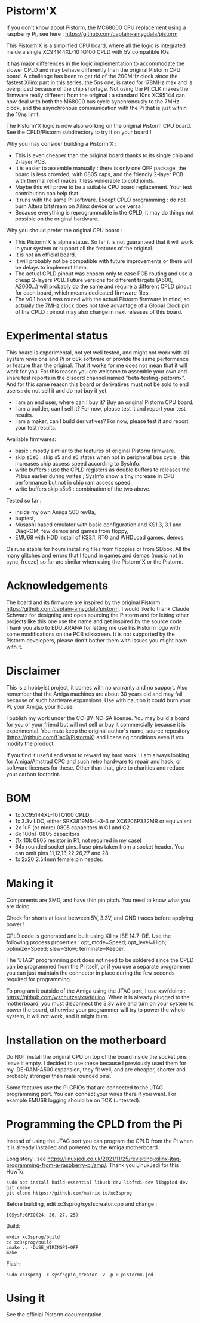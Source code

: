 # Pistorm'X
If you don't know about Pistorm, the MC68000 CPU replacement using a raspberry Pi, see here : https://github.com/captain-amygdala/pistorm

This Pistorm'X is a simplified CPU board, where all the logic is integrated inside a single XC94144XL-10TQ100 CPLD with 5V compatible IOs.

It has major differences in the logic implementation to accommodate the slower CPLD and may behave differently than the original Pistorm CPU board. A challenge has been to get rid of the 200MHz clock since the fastest Xilinx part in this series, the 5ns one, is rated for 178MHz max and is overpriced because of the chip shortage. Not using the PI_CLK makes the firmware really different from the original : a standard 10ns XC95144 can now deal with both the M68000 bus cycle synchronously to the 7MHz clock, and the asynchronous communication with the Pi that is just within the 10ns limit. 

The Pistorm'X logic is now also working on the original Pistorm CPU board. See the CPLD/Pistorm subdirectory to try it on your board !

Why you may consider building a Pistorm'X :
- This is even cheaper than the original board thanks to its single chip and 2-layer PCB.
- It is easier to assemble manually : there is only one QFP package, the board is less crowded, with 0805 caps, and the friendly 2-layer PCB with thermal relief makes it less vulnerable to cold joints.
- Maybe this will prove to be a suitable CPU board replacement. Your test contribution can help that.
- It runs with the same Pi software. Except CPLD programming : do not burn Altera bitstream on Xilinx device or vice versa !
- Because everything is reprogrammable in the CPLD, it may do things not possible on the original hardware.

Why you should prefer the original CPU board :
- This Pistorm'X is alpha status. So far it is not guaranteed that it will work in your system or support all the features of the original.
- It is not an official board.
- It will probably not be compatible with future improvements or there will be delays to implement them.
- The actual CPLD pinout was chosen only to ease PCB routing and use a cheap 2-layers PCB. Future versions for different targets (A600, A2000...) will probably do the same and require a different CPLD pinout for each board, which means dedicated firmware files.
- The v0.1 board was routed with the actual Pistorm firmware in mind, so actually the 7MHz clock does not take advantage of a Global Clock pin of the CPLD : pinout may also change in next releases of this board.

# Experimental status
This board is experimental, not yet well tested, and might not work with all system revisions and Pi or 68k software or provide the same performance or feature than the original. That it works for me does not mean that it will work for you. For this reason you are welcome to assemble your own and share test reports in the discord channel named "beta-testing-pistormx". And for this same reason this board or derivatives must not be sold to end users : do not sell it and do not buy it yet.

- I am an end user, where can I buy it? Buy an original Pistorm CPU board.
- I am a builder, can I sell it? For now, please test it and report your test results.
- I am a maker, can I build derivatives? For now, please test it and report your test results.

Available firmwares:
- basic : mostly similar to the features of original Pistorm firmware.
- skip s5s6 : skip s5 and s6 states when not in peripheral bus cycle ; this increases chip access speed according to SysInfo.
- write buffers : use the CPLD registers as double buffers to releases the Pi bus earlier during writes ; SysInfo show a tiny increase in CPU performance but not in chip ram access speed.
- write buffers skip s5s6 : combination of the two above.

Tested so far :
- inside my own Amiga 500 rev8a,
- buptest,
- Musashi based emulator with basic configuration and KS1.3, 3.1 and DiagROM, few demos and games from floppy,
- EMU68 with HDD install of KS3.1, RTG and WHDLoad games, demos.

Os runs stable for hours installing files from floppies or from SDbox. All the many glitches and errors that I found in games and demos (music not in sync, freeze) so far are similar when using the Pistorm'X or the Pistorm.

# Acknowledgements
The board and its firmware are inspired by the original Pistorm : https://github.com/captain-amygdala/pistorm.
I would like to thank Claude Schwarz for designing and open sourcing the Pistorm and for letting other projects like this one use the name and get inspired by the source code.
Thank you also to EDU_ARANA for letting me use his Pistorm logo with some modifications on the PCB silkscreen.
It is not supported by the Pistorm developers, please don't bother them with issues you might have with it.

# Disclaimer
This is a hobbyist project, it comes with no warranty and no support. Also remember that the Amiga machines are about 30 years old and may fail because of such hardware expansions. Use with caution it could burn your Pi, your Amiga, your house.

I publish my work under the CC-BY-NC-SA license. You may build a board for you or your friend but will not sell or buy it commercially because it is experimental. You must keep the original author's name, source repository (https://github.com/f1ac0/PistormX) and licensing conditions even if you modify the product.

If you find it useful and want to reward my hard work : I am always looking for Amiga/Amstrad CPC and such retro hardware to repair and hack, or software licenses for these. Other than that, give to charities and reduce your carbon footprint. 

# BOM
- 1x XC95144XL-10TQ100 CPLD
- 1x 3.3v LDO, either SPX3819M5-L-3-3 or XC6206P332MR or equivalent
- 2x 1uF (or more) 0805 capacitors in C1 and C2
- 6x 100nF 0805 capacitors
- (1x 10k 0805 resistor in R1, not required in my case)
- 64x rounded socket pins. I use pins taken from a socket header. You can omit pins 11,12,13,22,26,27 and 28.
- 1x 2x20 2.54mm female pin header.

# Making it
Components are SMD, and have thin pin pitch. You need to know what you are doing.

Check for shorts at least between 5V, 3.3V, and GND traces before applying power !

CPLD code is generated and built using Xilinx ISE 14.7 IDE. Use the following process properties : opt_mode=Speed; opt_level=High; optimize=Speed; slew=Slow; terminate=Keeper.

The "JTAG" programming port does not need to be soldered since the CPLD can be programmed from the Pi itself, or if you use a separate programmer you can just maintain the connector in place during the few seconds required for programming.

To program it outside of the Amiga using the JTAG port, I use xsvfduino : https://github.com/wschutzer/xsvfduino. When it is already plugged to the motherboard, you must disconnect the 3.3v wire and turn on your system to power the board, otherwise your programmer will try to power the whole system, it will not work, and it might burn.

# Installation on the motherboard
Do NOT install the original CPU on top of the board inside the socket pins : leave it empty. I decided to use these because I previously used them for my IDE-RAM-A500 expansion, they fit well, and are cheaper, shorter and probably stronger than male rounded pins.

Some features use the Pi GPIOs that are connected to the JTAG programming port. You can connect your wires there if you want. For example EMU68 logging should be on TCK (untested).

# Programming the CPLD from the Pi
Instead of using the JTAG port you can program the CPLD from the Pi when it is already installed and powered by the Amiga motherboard.

Long story : see https://linuxjedi.co.uk/2021/11/25/revisiting-xilinx-jtag-programming-from-a-raspberry-pi/amp/. Thank you LinuxJedi for this HowTo.

```
sudo apt install build-essential libusb-dev libftdi-dev libgpiod-dev git cmake
git clone https://github.com/matrix-io/xc3sprog
```
Before building, edit xc3sprog/sysfscreator.cpp and change :
```
IOSysFsGPIO(24, 26, 27, 25)
```
Build:
```
mkdir xc3sprog/build
cd xc3sprog/build
cmake .. -DUSE_WIRINGPI=OFF
make
```
Flash:
```
sudo xc3sprog -c sysfsgpio_creator -v -p 0 pistormx.jed
```

# Using it
See the official Pistorm documentation.

